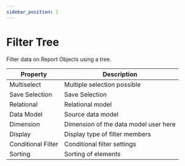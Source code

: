 ```yaml
---
sidebar_position: 1
---
```

# Filter Tree

Filter data on Report Objects using a tree.

| **Property** | Description |
| --- | --- |
| Multiselect | Multiple selection possible |
| Save Selection | Save Selection |
| Relational | Relational model |
| Data Model | Source data model |
| Dimension | Dimension of the data model user here |
| Display | Display type of filter members |
| Conditional Filter | Conditional filter settings |
| Sorting | Sorting of elements |
